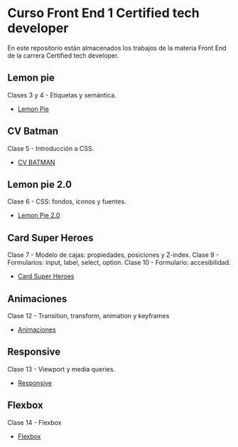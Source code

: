 
# Curso Front End 1 Certified tech developer

En este repositorio están almacenados los trabajos de la materia Front End de la carrera Certified tech developer.

## Lemon pie

Clases 3 y 4 - Etiquetas y semántica.
* [Lemon Pie](https://jeniferblandonaranda.github.io/CTD-FrontEnd-I/Lemon_pie) 

## CV Batman

Clase 5 - Introducción a CSS.
* [CV BATMAN](https://jeniferblandonaranda.github.io/CTD-FrontEnd-I/CV_Batman)

## Lemon pie 2.0

Clase 6 - CSS: fondos, iconos y fuentes.
* [Lemon Pie 2.0](https://jeniferblandonaranda.github.io/CTD-FrontEnd-I/Lemon_pie_2)

## Card Super Heroes

Clase 7 - Modelo de cajas: propiedades, posiciones y Z-index.
Clase 9 - Formularios: input, label, select, option.
Clase 10 - Formulario: accesibilidad. 
* [Card Super Heroes](https://jeniferblandonaranda.github.io/CTD-FrontEnd-I/cardSuperHeroes/)

## Animaciones

Clase 12 - Transition, transform, animation y keyframes
* [Animaciones](https://jeniferblandonaranda.github.io/CTD-FrontEnd-I/Animaciones/)

## Responsive

Clase 13 - Viewport y media queries.
* [Responsive](https://jeniferblandonaranda.github.io/CTD-FrontEnd-I/Responsive/clase13/)

## Flexbox

Clase 14 - Flexbox
* [Flexbox](https://jeniferblandonaranda.github.io/CTD-FrontEnd-I/Flexbox/)

